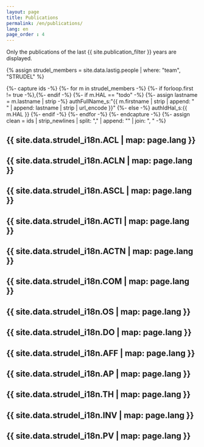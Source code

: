 ```yaml
---
layout: page
title: Publications
permalink: /en/publications/
lang: en
page_order : 4
---
```

Only the publications of the last {{ site.publication_filter }} years are displayed.

{% assign strudel_members = site.data.lastig.people | where: "team", "STRUDEL" %}

{%- capture ids -%}
  {%- for m in strudel_members -%}
    {%- if forloop.first != true -%},{%- endif -%}
    {%- if m.HAL == "todo" -%}
      {%- assign lastname = m.lastname | strip -%}
      authFullName_s:"{{ m.firstname | strip | append: " " | append: lastname | strip | url_encode }}"
    {%- else -%}
      authIdHal_s:{{ m.HAL }}
    {%- endif -%}
  {%- endfor -%}
{%- endcapture -%}
{%- assign clean = ids | strip_newlines | split: "," | append: "" | join: ", " -%}

<script src="{{ site.baseurl }}/assets/js/hal.js" charset="utf-8"></script>

<!-- [ACL] -->
## {{ site.data.strudel_i18n.ACL | map: page.lang }}
<div id="pubACL"></div>
<!-- to use markdown id naming: {: #pubACL} -->

<!-- [ACLN] -->
## {{ site.data.strudel_i18n.ACLN | map: page.lang }}
<div id="pubACLN"></div>

<!-- [ASCL] -->
## {{ site.data.strudel_i18n.ASCL | map: page.lang }}
<div id="pubASCL"></div>

<!-- [ACTI] -->
## {{ site.data.strudel_i18n.ACTI | map: page.lang }}
<div id="pubACTI"></div>

<!-- [ACTN] -->
## {{ site.data.strudel_i18n.ACTN | map: page.lang }}
<div id="pubACTN"></div>

<!-- [COM] -->
## {{ site.data.strudel_i18n.COM | map: page.lang }}
<div id="pubCOM"></div>

<!-- [OS] -->
## {{ site.data.strudel_i18n.OS | map: page.lang }}
<div id="pubOS"></div>

<!-- [DO] -->
## {{ site.data.strudel_i18n.DO | map: page.lang }}
<div id="pubDO"></div>

<!-- [AFF] -->
## {{ site.data.strudel_i18n.AFF | map: page.lang }}
<div id="pubAFF"></div>

<!-- [AP] -->
## {{ site.data.strudel_i18n.AP | map: page.lang }}
<div id="pubAP"></div>

<!-- [TH] -->
## {{ site.data.strudel_i18n.TH | map: page.lang }}
<div id="pubTH"></div>

<!-- [INV] -->
## {{ site.data.strudel_i18n.INV | map: page.lang }}
<div id="pubINV"></div>

<!-- [PV] -->
## {{ site.data.strudel_i18n.PV | map: page.lang }}
<div id="pubPV"></div>

<script defer>
  var currentYear = new Date().getFullYear()
  var firstYearToDisplay = currentYear - parseInt({{ site.publication_filter }})
  getPublicationsAuthor({{ clean }}, "["+firstYearToDisplay+" TO "+currentYear+"]");
</script>
